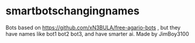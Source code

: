 # smartbotschangingnames
Bots based on https://github.com/xN3BULA/free-agario-bots , but they have names like bot1 bot2 bot3, and have smarter ai. Made by JimBoy3100
